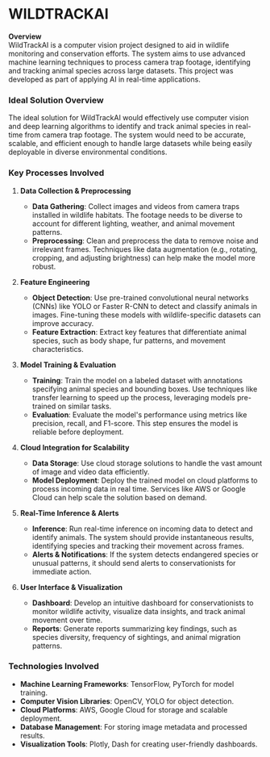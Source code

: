 # WILDTRACKAI 


**Overview**  
WildTrackAI is a computer vision project designed to aid in wildlife monitoring and conservation efforts. The system aims to use advanced machine learning techniques to process camera trap footage, identifying and tracking animal species across large datasets. This project was developed as part of applying AI in real-time applications.

### Ideal Solution Overview
The ideal solution for WildTrackAI would effectively use computer vision and deep learning algorithms to identify and track animal species in real-time from camera trap footage. The system would need to be accurate, scalable, and efficient enough to handle large datasets while being easily deployable in diverse environmental conditions.

### Key Processes Involved
1. **Data Collection & Preprocessing**
   - **Data Gathering**: Collect images and videos from camera traps installed in wildlife habitats. The footage needs to be diverse to account for different lighting, weather, and animal movement patterns.
   - **Preprocessing**: Clean and preprocess the data to remove noise and irrelevant frames. Techniques like data augmentation (e.g., rotating, cropping, and adjusting brightness) can help make the model more robust.

2. **Feature Engineering**
   - **Object Detection**: Use pre-trained convolutional neural networks (CNNs) like YOLO or Faster R-CNN to detect and classify animals in images. Fine-tuning these models with wildlife-specific datasets can improve accuracy.
   - **Feature Extraction**: Extract key features that differentiate animal species, such as body shape, fur patterns, and movement characteristics.

3. **Model Training & Evaluation**
   - **Training**: Train the model on a labeled dataset with annotations specifying animal species and bounding boxes. Use techniques like transfer learning to speed up the process, leveraging models pre-trained on similar tasks.
   - **Evaluation**: Evaluate the model's performance using metrics like precision, recall, and F1-score. This step ensures the model is reliable before deployment.

4. **Cloud Integration for Scalability**
   - **Data Storage**: Use cloud storage solutions to handle the vast amount of image and video data efficiently.
   - **Model Deployment**: Deploy the trained model on cloud platforms to process incoming data in real time. Services like AWS or Google Cloud can help scale the solution based on demand.

5. **Real-Time Inference & Alerts**
   - **Inference**: Run real-time inference on incoming data to detect and identify animals. The system should provide instantaneous results, identifying species and tracking their movement across frames.
   - **Alerts & Notifications**: If the system detects endangered species or unusual patterns, it should send alerts to conservationists for immediate action.

6. **User Interface & Visualization**
   - **Dashboard**: Develop an intuitive dashboard for conservationists to monitor wildlife activity, visualize data insights, and track animal movement over time.
   - **Reports**: Generate reports summarizing key findings, such as species diversity, frequency of sightings, and animal migration patterns.

### Technologies Involved
- **Machine Learning Frameworks**: TensorFlow, PyTorch for model training.
- **Computer Vision Libraries**: OpenCV, YOLO for object detection.
- **Cloud Platforms**: AWS, Google Cloud for storage and scalable deployment.
- **Database Management**: For storing image metadata and processed results.
- **Visualization Tools**: Plotly, Dash for creating user-friendly dashboards.




